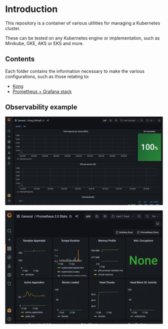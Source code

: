 # Introduction

This repository is a container of various utilities for managing a Kubernetes cluster.

These can be tested on any Kubernetes engine or implementation, such as Minikube, GKE, AKS or EKS and more.

## Contents

Each folder contains the information necessary to make the various configurations, such as those relating to:

- [Kong](https://github.com/lucapompei/k8s-cluster/tree/master/kong)
- [Prometheus + Grafana stack](https://github.com/lucapompei/k8s-cluster/tree/master/monitoring)

## Observability example

![Kong official dashboard](https://raw.githubusercontent.com/lucapompei/k8s-cluster/master/examples/kong.png "Kong official dashboard")

![Prometheus stats](https://raw.githubusercontent.com/lucapompei/k8s-cluster/master/examples/prometheus.png "Prometheus stats")